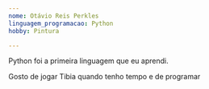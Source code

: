 ```yaml
---
nome: Otávio Reis Perkles
linguagem_programacao: Python
hobby: Pintura

---
```


Python foi a primeira linguagem que eu aprendi. 

Gosto de jogar Tibia quando tenho tempo e de programar